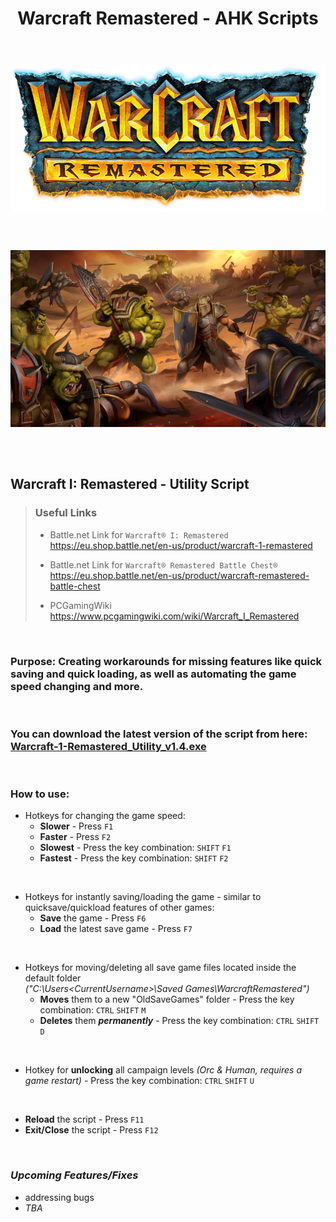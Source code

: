 <div align="center">
  <h1>Warcraft Remastered - AHK Scripts</h1>
</div>

<br>

<h6  align="center">

<a href="https://eu.shop.battle.net/en-us/product/warcraft-remastered-battle-chest">
  <img align="center"
    src="https://raw.githubusercontent.com/RomulusMirauta/Warcraft_Scripts/refs/heads/main/img/Warcraft-I-Remastered_Logo.png"
    alt="Logo" />
</a>

<br><br>

<a href="https://eu.shop.battle.net/en-us/product/warcraft-1-remastered">
  <img align="center"
    src="https://raw.githubusercontent.com/RomulusMirauta/Warcraft_Scripts/refs/heads/main/img/Warcraft-I-Remastered_SplashArt.jpg"
    alt="Splash_Art" />
</a>

</h6>

<br>


## Warcraft I: Remastered - Utility Script

> ### **Useful Links**
> - Battle.net Link for `Warcraft® I: Remastered`<br>
> https://eu.shop.battle.net/en-us/product/warcraft-1-remastered<br>
>
> - Battle.net Link for `Warcraft® Remastered Battle Chest®`<br>
> https://eu.shop.battle.net/en-us/product/warcraft-remastered-battle-chest <br>
> - PCGamingWiki <br> https://www.pcgamingwiki.com/wiki/Warcraft_I_Remastered

<br>

### **Purpose:** Creating workarounds for missing features like quick saving and quick loading, as well as automating the game speed changing and more.

<br>

### You can download the latest version of the script from here: <br> [Warcraft-1-Remastered_Utility_v1.4.exe](https://raw.githubusercontent.com/RomulusMirauta/Warcraft_Scripts/main/compiled/v1.4/Warcraft-1-Remastered_Utility_v1.4.exe)

<br>

### How to use:
- Hotkeys for changing the game speed:
  - **Slower** - Press `F1`
  - **Faster** - Press `F2`
  - **Slowest** - Press the key combination: `SHIFT` `F1`
  - **Fastest** - Press the key combination: `SHIFT` `F2`

<br>

- Hotkeys for instantly saving/loading the game - similar to quicksave/quickload features of other games:
  - **Save** the game - Press `F6`
  - **Load** the latest save game - Press `F7`<br>

<br>

- Hotkeys for moving/deleting all save game files located inside the default folder <br> *("C:\Users\<CurrentUsername>\Saved Games\WarcraftRemastered")*
  - **Moves** them to a new "OldSaveGames" folder - Press the key combination: `CTRL` `SHIFT` `M`
  - **Deletes** them ***permanently*** - Press the key combination: `CTRL` `SHIFT` `D`

<br>

- Hotkey for **unlocking** all campaign levels *(Orc & Human, requires a game restart)* - Press the key combination: `CTRL` `SHIFT` `U`

<br>

- **Reload** the script - Press `F11` 
- **Exit/Close** the script - Press `F12` 

<br>

### ***Upcoming Features/Fixes***
- addressing bugs
- *TBA*
